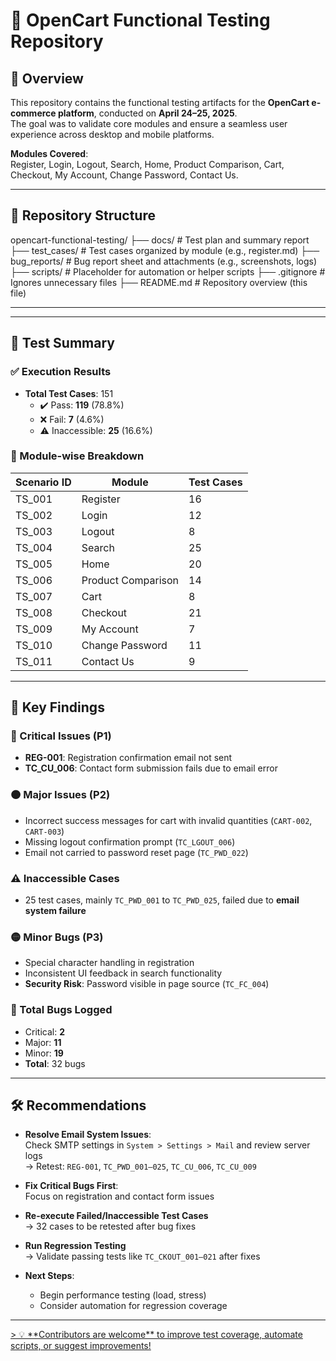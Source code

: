 # 🛒 OpenCart Functional Testing Repository

## 📌 Overview

This repository contains the functional testing artifacts for the **OpenCart e-commerce platform**, conducted on **April 24–25, 2025**.  
The goal was to validate core modules and ensure a seamless user experience across desktop and mobile platforms.

**Modules Covered**:  
Register, Login, Logout, Search, Home, Product Comparison, Cart, Checkout, My Account, Change Password, Contact Us.

---

## 📁 Repository Structure

opencart-functional-testing/ ├── docs/ # Test plan and summary report ├── test_cases/ # Test cases organized by module (e.g., register.md) ├── bug_reports/ # Bug report sheet and attachments (e.g., screenshots, logs) ├── scripts/ # Placeholder for automation or helper scripts ├── .gitignore # Ignores unnecessary files ├── README.md # Repository overview (this file)


---
---

## 🧪 Test Summary

### ✅ Execution Results
- **Total Test Cases**: 151  
  - ✔️ Pass: **119** (78.8%)  
  - ❌ Fail: **7** (4.6%)  
  - ⚠️ Inaccessible: **25** (16.6%)

### 🧱 Module-wise Breakdown

| Scenario ID | Module               | Test Cases |
|-------------|----------------------|------------|
| TS_001      | Register              | 16         |
| TS_002      | Login                 | 12         |
| TS_003      | Logout                | 8          |
| TS_004      | Search                | 25         |
| TS_005      | Home                  | 20         |
| TS_006      | Product Comparison    | 14         |
| TS_007      | Cart                  | 8          |
| TS_008      | Checkout              | 21         |
| TS_009      | My Account            | 7          |
| TS_010      | Change Password       | 11         |
| TS_011      | Contact Us            | 9          |

---

## 🐞 Key Findings

### 🔴 Critical Issues (P1)
- **REG-001**: Registration confirmation email not sent  
- **TC_CU_006**: Contact form submission fails due to email error  

### 🟠 Major Issues (P2)
- Incorrect success messages for cart with invalid quantities (`CART-002`, `CART-003`)  
- Missing logout confirmation prompt (`TC_LGOUT_006`)  
- Email not carried to password reset page (`TC_PWD_022`)  

### ⚠️ Inaccessible Cases
- 25 test cases, mainly `TC_PWD_001` to `TC_PWD_025`, failed due to **email system failure**

### 🟡 Minor Bugs (P3)
- Special character handling in registration  
- Inconsistent UI feedback in search functionality  
- **Security Risk**: Password visible in page source (`TC_FC_004`)  

### 🐛 Total Bugs Logged
- Critical: **2**  
- Major: **11**  
- Minor: **19**  
- **Total**: 32 bugs

---

## 🛠️ Recommendations

- **Resolve Email System Issues**:  
  Check SMTP settings in `System > Settings > Mail` and review server logs  
  → Retest: `REG-001`, `TC_PWD_001–025`, `TC_CU_006`, `TC_CU_009`

- **Fix Critical Bugs First**:  
  Focus on registration and contact form issues  

- **Re-execute Failed/Inaccessible Test Cases**  
  → 32 cases to be retested after bug fixes

- **Run Regression Testing**  
  → Validate passing tests like `TC_CKOUT_001–021` after fixes  

- **Next Steps**:  
  - Begin performance testing (load, stress)  
  - Consider automation for regression coverage  

---
<a href = "https://https://blazer0928.github.io/opencart-testing/">
> 💡 **Contributors are welcome** to improve test coverage, automate scripts, or suggest improvements!

